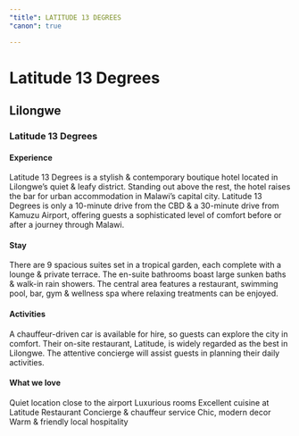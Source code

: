 ```yaml
---
"title": LATITUDE 13 DEGREES
"canon": true

---
```


# Latitude 13 Degrees
## Lilongwe
### Latitude 13 Degrees

#### Experience
Latitude 13 Degrees is a stylish &amp; contemporary boutique hotel located in Lilongwe’s quiet &amp; leafy district.  Standing out above the rest, the hotel raises the bar for urban accommodation in Malawi’s capital city.
Latitude 13 Degrees is only a 10-minute drive from the CBD &amp; a 30-minute drive from Kamuzu Airport, offering guests a sophisticated level of comfort before or after a journey through Malawi.

#### Stay
There are 9 spacious suites set in a tropical garden, each complete with a lounge &amp; private terrace.  The en-suite bathrooms boast large sunken baths &amp; walk-in rain showers. 
The central area features a restaurant, swimming pool, bar, gym &amp; wellness spa where relaxing treatments can be enjoyed.

#### Activities
A chauffeur-driven car is available for hire, so guests can explore the city in comfort.  Their on-site restaurant, Latitude, is widely regarded as the best in Lilongwe.
The attentive concierge will assist guests in planning their daily activities.


#### What we love
Quiet location close to the airport
Luxurious rooms
Excellent cuisine at Latitude Restaurant
Concierge &amp; chauffeur service
Chic, modern decor
Warm &amp; friendly local hospitality